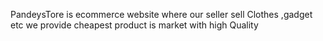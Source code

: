 PandeysTore is ecommerce website where our seller sell Clothes ,gadget etc we provide cheapest product is market with high Quality
